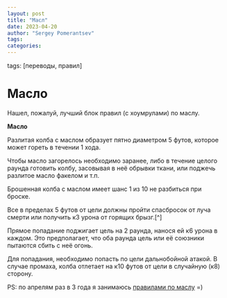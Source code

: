 ```yaml
---
layout: post
title: "Масл"
date: 2023-04-20
author: "Sergey Pomerantsev"
tags:
categories:
---
```

tags: [переводы, правил]

# Масло

Нашел, пожалуй, лучший блок правил (с хоумрулами) по маслу.

**Масло**

Разлитая колба с маслом образует пятно диаметром 5 футов, которое может гореть в течении 1 хода.

Чтобы масло загорелось необходимо заранее, либо в течение целого раунда готовить колбу, засовывая в неё обрывки ткани, или поджечь разлитое масло факелом и т.п.

Брошенная колба с маслом имеет шанс 1 из 10 не разбиться при броске.

Все в пределах 5 футов от цели должны пройти спасбросок от луча смерти или получить к3 урона от горящих брызг.[^]

Прямое попадание поджигает цель на 2 раунда, нанося ей к6 урона в каждом. Это предполагает, что оба раунда цель или её союзники пытаются сбить с неё огонь.

Для попадания, необходимо попасть по цели дальнобойной атакой. В случае промаха, колба отлетает на к10 футов от цели в случайную (к8) сторону.

[^1]: Эта и строчка выше --- опциональны, но я предлагаю, либо обе их убирать, либо обе оставить.

PS: по апрелям раз в 3 года я занимаюсь [правилами по маслу](https://stuartzaq.blot.im/%D0%BC%D0%B0%D1%81%D0%BB%D0%BE) =)

